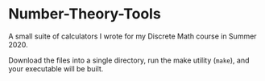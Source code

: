 # Number-Theory-Tools
A small suite of calculators I wrote for my Discrete Math course in Summer 2020. 

Download the files into a single directory, run the make utility (`make`), and your executable will be built. 
